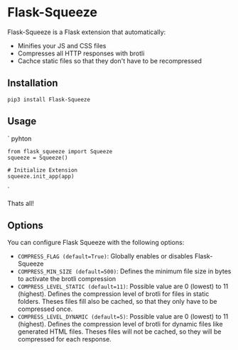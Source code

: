 # Flask-Squeeze

Flask-Squeeze is a Flask extension that automatically:
- Minifies your JS and CSS files
- Compresses all HTTP responses with brotli
- Cachce static files so that they don't have to be recompressed

## Installation

`
    pip3 install Flask-Squeeze
`

## Usage

`
pyhton

    from flask_squeeze import Squeeze
    squeeze = Squeeze()

    # Initialize Extension
    squeeze.init_app(app)
`

Thats all!

## Options

You can configure Flask Squeeze with the following options:
- `COMPRESS_FLAG (default=True)`: Globally enables or disables Flask-Squeeze
- `COMPRESS_MIN_SIZE (default=500)`: Defines the minimum file size in bytes to activate the brotli compression
- `COMPRESS_LEVEL_STATIC (default=11)`: Possible value are 0 (lowest) to 11 (highest). Defines the compression level of brotli for files in static folders. Theses files fill also be cached, so that they only have to be compressed once. 
- `COMPRESS_LEVEL_DYNAMIC (default=5)`: Possible value are 0 (lowest) to 11 (highest). Defines the compression level of brotli for dynamic files like generated HTML files. Theses files will not be cached, so they will be compressed for each response.